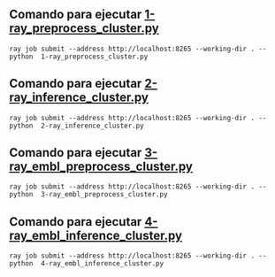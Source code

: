 
## Comando para ejecutar [1-ray_preprocess_cluster.py](1-ray_preprocess_cluster.py)
```
ray job submit --address http://localhost:8265 --working-dir . -- python  1-ray_preprocess_cluster.py
```

## Comando para ejecutar [2-ray_inference_cluster.py](2-ray_inference_cluster.py)
```
ray job submit --address http://localhost:8265 --working-dir . -- python  2-ray_inference_cluster.py
```

## Comando para ejecutar [3-ray_embl_preprocess_cluster.py](3-ray_embl_preprocess_cluster.py)
```
ray job submit --address http://localhost:8265 --working-dir . -- python  3-ray_embl_preprocess_cluster.py
```

## Comando para ejecutar [4-ray_embl_inference_cluster.py](4-ray_embl_inference_cluster.py)
```
ray job submit --address http://localhost:8265 --working-dir . -- python  4-ray_embl_inference_cluster.py
```